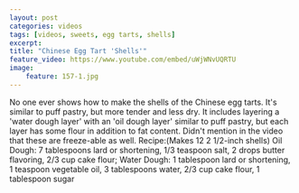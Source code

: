 ```yaml
---
layout: post
categories: videos
tags: [videos, sweets, egg tarts, shells]
excerpt: 
title: "Chinese Egg Tart 'Shells'"
feature_video: https://www.youtube.com/embed/uWjWNvUQRTU
image:
    feature: 157-1.jpg
---
```


No one ever shows how to make the shells of the Chinese egg tarts.  It's similar to puff pastry, but more tender and less dry.  It includes layering a 'water dough layer' with an 'oil dough layer' similar to puff pastry, but each layer has some flour in addition to fat content. Didn't mention in the video that these are freeze-able as well. Recipe:(Makes 12  2 1/2-inch shells) Oil Dough: 7 tablespoons lard or shortening, 1/3 teaspoon salt, 2 drops butter flavoring, 2/3 cup cake flour; Water Dough: 1 tablespoon lard or shortening, 1 teaspoon vegetable oil, 3 tablespoons water, 2/3 cup cake flour, 1 tablespoon sugar

